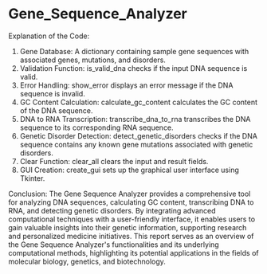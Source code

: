 # Gene_Sequence_Analyzer

Explanation of the Code:
1. Gene Database: A dictionary containing sample gene sequences with associated
genes, mutations, and disorders.
2. Validation Function: is_valid_dna checks if the input DNA sequence is valid.
3. Error Handling: show_error displays an error message if the DNA sequence is invalid.
4. GC Content Calculation: calculate_gc_content calculates the GC content of the DNA
sequence.
5. DNA to RNA Transcription: transcribe_dna_to_rna transcribes the DNA sequence to its
corresponding RNA sequence.
6. Genetic Disorder Detection: detect_genetic_disorders checks if the DNA sequence
contains any known gene mutations associated with genetic disorders.
7. Clear Function: clear_all clears the input and result fields.
8. GUI Creation: create_gui sets up the graphical user interface using Tkinter.

Conclusion:
The Gene Sequence Analyzer provides a comprehensive tool for analyzing DNA sequences,
calculating GC content, transcribing DNA to RNA, and detecting genetic disorders. By
integrating advanced computational techniques with a user-friendly interface, it enables users
to gain valuable insights into their genetic information, supporting research and personalized
medicine initiatives.
This report serves as an overview of the Gene Sequence Analyzer's functionalities and its
underlying computational methods, highlighting its potential applications in the fields of
molecular biology, genetics, and biotechnology.
